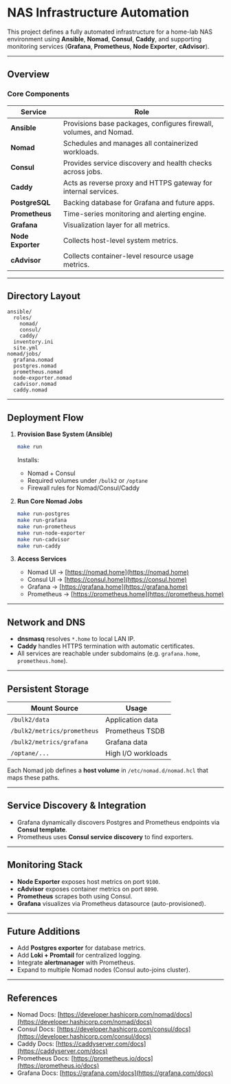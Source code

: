 # NAS Infrastructure Automation

This project defines a fully automated infrastructure for a home-lab NAS environment using **Ansible**, **Nomad**, **Consul**, **Caddy**, and supporting monitoring services (**Grafana**, **Prometheus**, **Node Exporter**, **cAdvisor**).

---

## Overview

### Core Components

| Service           | Role                                                               |
| ----------------- | ------------------------------------------------------------------ |
| **Ansible**       | Provisions base packages, configures firewall, volumes, and Nomad. |
| **Nomad**         | Schedules and manages all containerized workloads.                 |
| **Consul**        | Provides service discovery and health checks across jobs.          |
| **Caddy**         | Acts as reverse proxy and HTTPS gateway for internal services.     |
| **PostgreSQL**    | Backing database for Grafana and future apps.                      |
| **Prometheus**    | Time-series monitoring and alerting engine.                        |
| **Grafana**       | Visualization layer for all metrics.                               |
| **Node Exporter** | Collects host-level system metrics.                                |
| **cAdvisor**      | Collects container-level resource usage metrics.                   |

---

## Directory Layout

```
ansible/
  roles/
    nomad/
    consul/
    caddy/
  inventory.ini
  site.yml
nomad/jobs/
  grafana.nomad
  postgres.nomad
  prometheus.nomad
  node-exporter.nomad
  cadvisor.nomad
  caddy.nomad
```

---

## Deployment Flow

1. **Provision Base System (Ansible)**

   ```bash
   make run
   ```

   Installs:

   * Nomad + Consul
   * Required volumes under `/bulk2` or `/optane`
   * Firewall rules for Nomad/Consul/Caddy

2. **Run Core Nomad Jobs**

   ```bash
   make run-postgres
   make run-grafana
   make run-prometheus
   make run-node-exporter
   make run-cadvisor
   make run-caddy
   ```

3. **Access Services**

   * Nomad UI → [https://nomad.home](https://nomad.home)
   * Consul UI → [https://consul.home](https://consul.home)
   * Grafana → [https://grafana.home](https://grafana.home)
   * Prometheus → [https://prometheus.home](https://prometheus.home)

---

## Network and DNS

* **dnsmasq** resolves `*.home` to local LAN IP.
* **Caddy** handles HTTPS termination with automatic certificates.
* All services are reachable under subdomains (e.g. `grafana.home`, `prometheus.home`).

---

## Persistent Storage

| Mount Source                | Usage              |
| --------------------------- | ------------------ |
| `/bulk2/data`               | Application data   |
| `/bulk2/metrics/prometheus` | Prometheus TSDB    |
| `/bulk2/metrics/grafana`    | Grafana data       |
| `/optane/...`               | High I/O workloads |

Each Nomad job defines a **host volume** in `/etc/nomad.d/nomad.hcl` that maps these paths.

---

## Service Discovery & Integration

* Grafana dynamically discovers Postgres and Prometheus endpoints via **Consul template**.
* Prometheus uses **Consul service discovery** to find exporters.

---

## Monitoring Stack

* **Node Exporter** exposes host metrics on port `9100`.
* **cAdvisor** exposes container metrics on port `8090`.
* **Prometheus** scrapes both using Consul.
* **Grafana** visualizes via Prometheus datasource (auto-provisioned).

---

## Future Additions

* Add **Postgres exporter** for database metrics.
* Add **Loki + Promtail** for centralized logging.
* Integrate **alertmanager** with Prometheus.
* Expand to multiple Nomad nodes (Consul auto-joins cluster).

---

## References

* Nomad Docs: [https://developer.hashicorp.com/nomad/docs](https://developer.hashicorp.com/nomad/docs)
* Consul Docs: [https://developer.hashicorp.com/consul/docs](https://developer.hashicorp.com/consul/docs)
* Caddy Docs: [https://caddyserver.com/docs](https://caddyserver.com/docs)
* Prometheus Docs: [https://prometheus.io/docs](https://prometheus.io/docs)
* Grafana Docs: [https://grafana.com/docs](https://grafana.com/docs)
